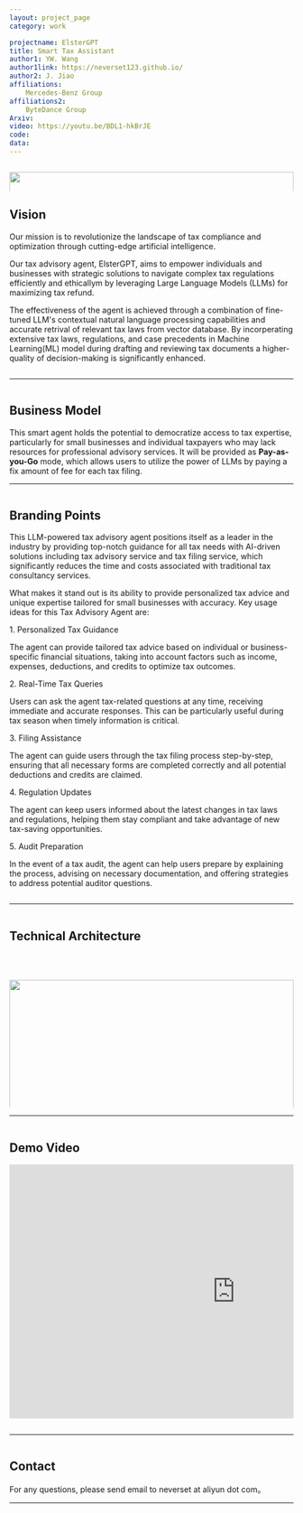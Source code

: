 ```yaml
---
layout: project_page
category: work

projectname: ElsterGPT
title: Smart Tax Assistant
author1: YW. Wang
author1link: https://neverset123.github.io/
author2: J. Jiao
affiliations:
    Mercedes-Benz Group
affiliations2:
    ByteDance Group
Arxiv:
video: https://youtu.be/BDL1-hkBrJE
code: 
data: 
---
```


<div class="columns is-centered has-text-centered">
    <div class="column is-four-fifths">
        <p align="center">
            <img style="width: 100%" src="img/title.jpg" />
        </p>
    </div>
</div>
<!-- > Note: This is an example of a Jekyll-based project website template: [Github link](https://github.com/shunzh/project_website)-->
<!-- Using HTML to center the abstract -->
<div class="columns is-centered has-text-centered">
    <div class="column is-four-fifths">
        <h2>Vision</h2>
        <div class="content has-text-justified">
<p>Our mission is to revolutionize the landscape of tax compliance and optimization through cutting-edge artificial intelligence.</p>
<p>Our tax advisory agent, ElsterGPT, aims to empower individuals and businesses with strategic solutions to navigate complex tax regulations efficiently and ethicallym by leveraging Large Language Models (LLMs) for maximizing tax refund.</p>
<p>The effectiveness of the agent is achieved through a combination of fine-tuned LLM's contextual natural language processing capabilities and accurate retrival of relevant tax laws from vector database. By incorperating extensive tax laws, regulations, and case precedents in Machine Learning(ML) model during drafting and reviewing tax documents a higher-quality of decision-making is significantly enhanced.</p>
        </div>
    </div>
</div>

---

<div class="columns is-centered has-text-centered">
    <div class="column is-four-fifths">
        <h2>Business Model</h2>
        <div class="content has-text-justified">
This smart agent holds the potential to democratize access to tax expertise, particularly for small businesses and individual taxpayers who may lack resources for professional advisory services. It will be provided as <strong>Pay-as-you-Go</strong> mode, which allows users to utilize the power of LLMs by paying a fix amount of fee for each tax filing. 
        </div>
    </div>
</div>

---

<div class="columns is-centered has-text-centered">
    <div class="column is-four-fifths">
        <h2>Branding Points</h2>
        <div class="content has-text-justified">
<p>This LLM-powered tax advisory agent positions itself as a leader in the industry by providing top-notch guidance for all tax needs with AI-driven solutions including tax advisory service and tax filing service, which significantly reduces the time and costs associated with traditional tax consultancy services. </p>
<p>What makes it stand out is its ability to provide personalized tax advice and unique expertise tailored for small businesses with accuracy. Key usage ideas for this Tax Advisory Agent are:</p>
<p>1. Personalized Tax Guidance</p>
<p>The agent can provide tailored tax advice based on individual or business-specific financial situations, taking into account factors such as income, expenses, deductions, and credits to optimize tax outcomes.</p>
<p>2. Real-Time Tax Queries</p>
<p>Users can ask the agent tax-related questions at any time, receiving immediate and accurate responses. This can be particularly useful during tax season when timely information is critical.</p>
<p>3. Filing Assistance</p>
<p>The agent can guide users through the tax filing process step-by-step, ensuring that all necessary forms are completed correctly and all potential deductions and credits are claimed.</p>
<p>4. Regulation Updates</p>
<p>The agent can keep users informed about the latest changes in tax laws and regulations, helping them stay compliant and take advantage of new tax-saving opportunities.</p>
<p>5. Audit Preparation</p>
<p>In the event of a tax audit, the agent can help users prepare by explaining the process, advising on necessary documentation, and offering strategies to address potential auditor questions.</p>
        </div>
    </div>
</div>

---

<div class="columns is-centered has-text-centered">
    <div class="column is-four-fifths">
        <h2>Technical Architecture</h2>
        <br><br>
        <p align="center">
            <img style="width: 100%" src="img/structure.png" />
        </p>
        <div class="content has-text-justified">
<p>1. Tax Regulation Data Ingestion: clean and preprocess tax regulation data with fine tuned LLM model and store final embeddings in vector database.</p>
<p>2. Tax Query Embedding: Extract and convert german tax query from ELSTER system with specific LLM model.</p>
<p>3. Query Augmentation: Retrive additional context from vector database and combined with original query for users.</p>
<p>4. User Interaction: users are able to select best-fit tax response, which will be further optimized with LLM for tax submission.</p>
        </div>
    </div>
</div>

---

<div class="columns is-centered has-text-centered">
    <div class="column is-four-fifths">
        <h2>Demo Video</h2>
        <p align="center"><iframe width="800" height="450" src="https://www.youtube.com/embed/BDL1-hkBrJE?si=WUqEI6linOB4R5WT" frameborder="0" allowfullscreen></iframe></p>
    </div>
</div>

---

<div class="columns is-centered has-text-centered">
    <div class="column is-four-fifths">
        <h2>Contact</h2>
        <div class="content has-text-justified">
For any questions, please send email to neverset at aliyun dot com。
        </div>
    </div>
</div>

---
